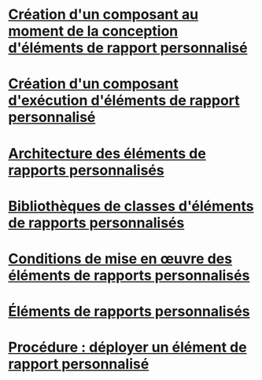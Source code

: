# [Création d'un composant au moment de la conception d'éléments de rapport personnalisé](creating-a-custom-report-item-design-time-component.md)
# [Création d'un composant d'exécution d'éléments de rapport personnalisé](creating-a-custom-report-item-run-time-component.md)
# [Architecture des éléments de rapports personnalisés](custom-report-item-architecture.md)
# [Bibliothèques de classes d'éléments de rapports personnalisés](custom-report-item-class-libraries.md)
# [Conditions de mise en œuvre des éléments de rapports personnalisés](custom-report-item-implementation-requirements.md)
# [Éléments de rapports personnalisés](custom-report-items.md)
# [Procédure : déployer un élément de rapport personnalisé](how-to-deploy-a-custom-report-item.md)
